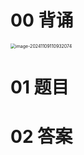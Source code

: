 # 00 背诵

<img src="https://cvp.oss-cn-shanghai.aliyuncs.com/202411091109223.png" alt="image-20241109110932074" style="zoom:50%;" />



# 01 题目



# 02 答案

